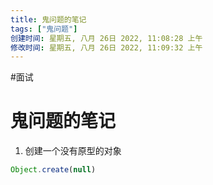 ```yaml
---
title: 鬼问题的笔记
tags: ["鬼问题"]
创建时间: 星期五, 八月 26日 2022, 11:08:28 上午
修改时间: 星期五, 八月 26日 2022, 11:09:32 上午
---
```

#面试

# 鬼问题的笔记

1. 创建一个没有原型的对象

```js
Object.create(null)
```